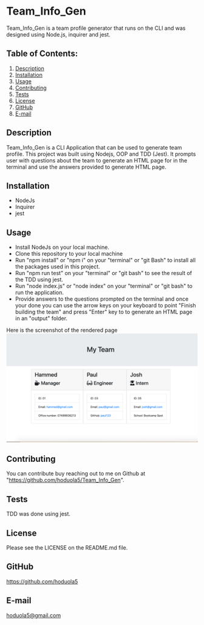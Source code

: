 # Team_Info_Gen

Team_Info_Gen is a team profile generator that runs on the CLI and was designed using Node.js, inquirer and jest.

## Table of Contents:

1. [Description](#description)
2. [Installation](#Installation)
3. [Usage](#Usage)
4. [Contributing](#Contributing)
5. [Tests](#Tests)
6. [License](#License)
7. [GitHub](#GitHub)
8. [E-mail](#E-mail)

## Description

Team_Info_Gen is a CLI Application that can be used to generate team profile. This project was built using Nodejs, OOP and TDD (Jest). It prompts user with questions about the team to generate an HTML page for in the terminal and use the answers provided to generate HTML page.

## Installation

- NodeJs
- Inquirer
- jest

## Usage

- Install NodeJs on your local machine.
- Clone this repository to your local machine
- Run "npm install" or "npm i" on your "terminal" or "git Bash" to install all the packages used in this project.
- Run "npm run test" on your "terminal" or "git bash" to see the result of the TDD using jest.
- Run "node index.js" or "node index" on your "terminal" or "git bash" to run the application.
- Provide answers to the questions prompted on the terminal and once your done you can use the arrow keys on your keyboard to point "Finish building the team" and press "Enter" key to to generate an HTML page in an "output" folder.

Here is the screenshot of the rendered page
![alt text](assets/Team-Info-Gen-Screenshot-OOP.png)

## Contributing

You can contribute buy reaching out to me on Github at "https://github.com/hoduola5/Team_Info_Gen".

## Tests

TDD was done using jest.

## License

Please see the LICENSE on the README.md file.

## GitHub

https://github.com/hoduola5

## E-mail

hoduola5@gmail.com
